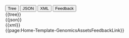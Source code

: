 <div class="tab">
  <button class="tablinks active" onclick="openTab(event, 'Tree View')">Tree</button>
  <button class="tablinks" onclick="openTab(event, 'JSON View')">JSON</button>
  <button class="tablinks" onclick="openTab(event, 'XML View')">XML</button>
   <button class="tablinks feedback" onclick="openTab(event, 'Feedback')">Feedback</button>
     
</div>

<div id="Tree View" class="tabcontent" style="display:block">
  {{tree}}
</div>

<div id="JSON View" class="tabcontent">
  {{json}}
</div>

<div id="XML View" class="tabcontent">
  {{xml}}
</div>


<div id="Feedback" class="tabcontent">
{{page:Home-Template-GenomicsAssetsFeedbackLink}}
</div>


<!--
---
<em> Usage note: every effort has been made to ensure that the examples are correct and useful, but they are not a normative part of the specification.</em> --->